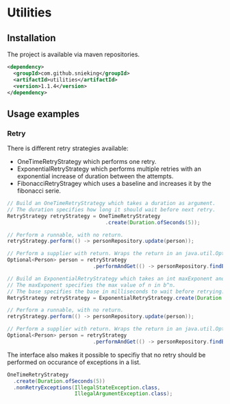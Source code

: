 # Utilities
## Installation
The project is available via maven repositories.
```xml
<dependency>
  <groupId>com.github.snieking</groupId>
  <artifactId>utilities</artifactId>
  <version>1.1.4</version>
</dependency>
```

## Usage examples
### Retry
There is different retry strategies available:
* OneTimeRetryStrategy which performs one retry.
* ExponentialRetryStrategy which performs multiple retries with an exponential increase of duration between the attempts.
* FibonacciRetryStragey which uses a baseline and increases it by the fibonacci serie.


```java
// Build an OneTimeRetryStrategy which takes a duration as argument.
// The duration specifies how long it should wait before next retry.
RetryStrategy retryStrategy = OneTimeRetryStrategy
                                .create(Duration.ofSeconds(5));

// Perform a runnable, with no return.
retryStrategy.perform(() -> personRepository.update(person));

// Perform a supplier with return. Wraps the return in an java.util.Optional.
Optional<Person> person = retryStrategy
                            .performAndGet(() -> personRepository.findById("Viktor"));
```

```java
// Build an ExponentialRetryStrategy which takes an int maxExponent and long base.
// The maxExponent specifies the max value of n in b^n.
// The base specifies the base in milliseconds to wait before retrying.
RetryStrategy retryStrategy = ExponentialRetryStrategy.create(Duration.ofSeconds(5));

// Perform a runnable, with no return.
retryStrategy.perform(() -> personRepository.update(person));

// Perform a supplier with return. Wraps the return in an java.util.Optional.
Optional<Person> person = retryStrategy
                            .performAndGet(() -> personRepository.findById("Viktor"));
```

The interface also makes it possible to specifiy that no retry should be performed on occurance of exceptions in a list.
```java
OneTimeRetryStrategy
  .create(Duration.ofSeconds(5))
  .nonRetryExceptions(IllegalStateException.class, 
                      IllegalArgumentException.class);
```
